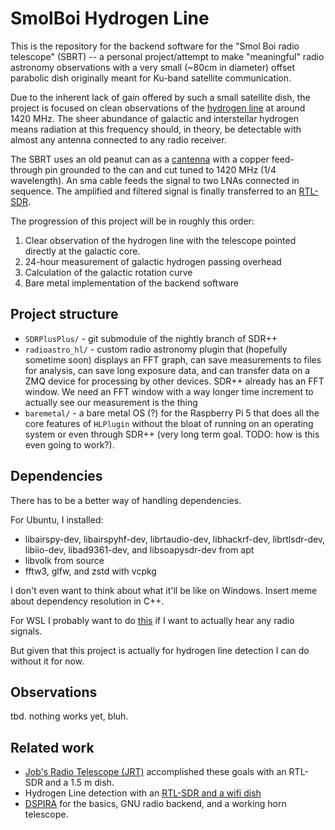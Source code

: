 # SmolBoi Hydrogen Line

This is the repository for the backend software for the "Smol Boi radio telescope" (SBRT) -- a personal project/attempt to make "meaningful" radio astronomy observations with a very small (~80cm in diameter) offset parabolic dish originally meant for Ku-band satellite communication.

Due to the inherent lack of gain offered by such a small satellite dish, the project is focused on clean observations of the [hydrogen line](https://en.wikipedia.org/wiki/Hydrogen_line) at around 1420 MHz. The sheer abundance of galactic and interstellar hydrogen means radiation at this frequency should, in theory, be detectable with almost any antenna connected to any radio receiver.

The SBRT uses an old peanut can as a [cantenna](https://youtu.be/8jEPK5Q3ux0) with a copper feed-through pin grounded to the can and cut tuned to 1420 MHz (1/4 wavelength). An sma cable feeds the signal to two LNAs connected in sequence. The amplified and filtered signal is finally transferred to an [RTL-SDR](https://www.rtl-sdr.com/rtl-sdr-quick-start-guide/).

The progression of this project will be in roughly this order:
1. Clear observation of the hydrogen line with the telescope pointed directly at the galactic core.
1. 24-hour measurement of galactic hydrogen passing overhead
1. Calculation of the galactic rotation curve
1. Bare metal implementation of the backend software 

## Project structure

* `SDRPlusPlus/` - git submodule of the nightly branch of SDR++
* `radioastro_hl/` - custom radio astronomy plugin that (hopefully sometime soon) displays an FFT graph, can save measurements to files for analysis, can save long exposure data, and can transfer data on a ZMQ device for processing by other devices. 
SDR++ already has an FFT window. 
We need an FFT window with a way longer time increment to actually see our measurement is the thing
* `baremetal/` - a bare metal OS (?) for the Raspberry Pi 5 that does all the core features of `HLPlugin` without the bloat of running on an operating system or even through SDR++ (very long term goal. TODO: how is this even going to work?).

## Dependencies

There has to be a better way of handling dependencies.

For Ubuntu, I installed:

- libairspy-dev, libairspyhf-dev, librtaudio-dev, libhackrf-dev, librtlsdr-dev, libiio-dev, libad9361-dev, and libsoapysdr-dev from apt
- libvolk from source
- fftw3, glfw, and zstd with vcpkg

I don't even want to think about what it'll be like on Windows.
Insert meme about dependency resolution in C++.

For WSL I probably want to do [this](https://www.linuxuprising.com/2021/03/how-to-get-sound-pulseaudio-to-work-on.html) if I want to actually hear any radio signals.

But given that this project is actually for hydrogen line detection I can do without it for now.

## Observations

tbd. nothing works yet, bluh.

## Related work
* [Job's Radio Telescope (JRT)](https://www.rtl-sdr.com/wp-content/uploads/2020/10/Rotation-Curve-with-JRT_English.pdf) accomplished these goals with an RTL-SDR and a 1.5 m dish.
* Hydrogen Line detection with an [RTL-SDR and a wifi dish](https://youtu.be/89B_C0x3-xI)
* [DSPIRA](https://wvurail.org/dspira-lessons/) for the basics, GNU radio backend, and a working horn telescope.

